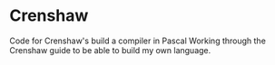 # Crenshaw
Code for Crenshaw's build a compiler in Pascal
Working through the Crenshaw guide to be able to build my own language. 